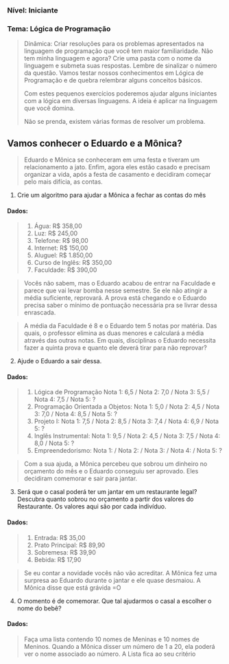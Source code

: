 ### Nível: Iniciante
### Tema: Lógica de Programação

> Dinâmica: Criar resoluções para os problemas apresentados na linguagem de programação que você tem maior familiaridade.
> Não tem minha linguagem e agora? Crie uma pasta com o nome da linguagem e submeta suas respostas. Lembre de sinalizar o número da questão.
> Vamos testar nossos conhecimentos em Lógica de Programação e de quebra relembrar alguns conceitos básicos.
>
> Com estes pequenos exercícios poderemos ajudar alguns iniciantes com a lógica em diversas linguagens. A ideia é aplicar na linguagem que você domina.
>
> Não se prenda, existem várias formas de resolver um problema.

## Vamos conhecer o Eduardo e a Mônica?

> Eduardo e Mônica se conheceram em uma festa e tiveram um relacionamento a jato. Enfim, agora eles estão casado e precisam organizar a vida, após a festa de casamento e decidiram começar pelo mais difícia, as contas.

1. Crie um algoritmo para ajudar a Mônica a fechar as contas do mês

#### Dados:

> 1. Água: R$ 358,00
> 2. Luz: R$ 245,00
> 3. Telefone: R$ 98,00
> 4. Internet: R$ 150,00
> 5. Aluguel: R$ 1.850,00
> 6. Curso de Inglês: R$ 350,00
> 7. Faculdade: R$ 390,00

> Vocês não sabem, mas o Eduardo acabou de entrar na Faculdade e parece que vai levar bomba nesse semestre. Se ele não atingir a média suficiente, reprovará. A prova está chegando e o Eduardo precisa saber o mínimo de pontuação necessária pra se livrar dessa enrascada.

> A média da Faculdade é 8 e o Eduardo tem 5 notas por matéria. Das quais, o professor elimina as duas menores e calculará a média através das outras notas. Em quais, disciplinas o Eduardo necessita fazer a quinta prova e quanto ele deverá tirar para não reprovar?

2. Ajude o Eduardo a sair dessa.

#### Dados:

> 1. Lógica de Programação
> Nota 1: 6,5 / Nota 2: 7,0 / Nota 3: 5,5 / Nota 4: 7,5 / Nota 5: ?
> 2. Programação Orientada a Objetos:
> Nota 1: 5,0 / Nota 2: 4,5 / Nota 3: 7,0 / Nota 4: 8,5 / Nota 5: ?
> 3. Projeto I: 
> Nota 1: 7,5 / Nota 2: 8,5 / Nota 3: 7,4 / Nota 4: 6,9 / Nota 5: ?
> 4. Inglês Instrumental: 
> Nota 1: 9,5 / Nota 2: 4,5 / Nota 3: 7,5 / Nota 4: 8,0 / Nota 5: ?
> 5. Empreendedorismo: 
> Nota 1:  / Nota 2: / Nota 3: / Nota 4: / Nota 5: ?

> Com a sua ajuda, a Mônica percebeu que sobrou um dinheiro no orçamento do mês e o Eduardo conseguiu ser aprovado. Eles decidiram comemorar e sair para jantar.

3. Será que o casal poderá ter um jantar em um restaurante legal? Descubra quanto sobrou no orçamento a partir dos valores do Restaurante. Os valores aqui são por cada indivíduo.

#### Dados:

> 1. Entrada: R$  35,00
> 2. Prato Principal: R$ 89,90
> 3. Sobremesa: R$ 39,90
> 4. Bebida: R$ 17,90

> Se eu contar a novidade vocês não vão acreditar. A Mônica fez uma surpresa ao Eduardo durante o jantar e ele quase desmaiou. A Mônica disse que está grávida =O 

4. O momento é de comemorar. Que tal ajudarmos o casal a escolher o nome do bebê?

#### Dados:

> Faça uma lista contendo 10 nomes de Meninas e 10 nomes de Meninos. Quando a Mônica disser um número de 1 a 20, ela poderá ver o nome associado ao número. 
> A Lista fica ao seu critério

